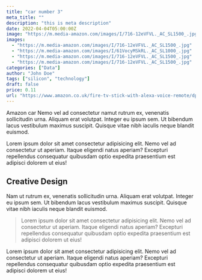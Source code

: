 ```yaml
---
title: "car number 3"
meta_title: ""
description: "this is meta description"
date: 2022-04-04T05:00:00Z
image: "https://m.media-amazon.com/images/I/716-12eVFVL._AC_SL1500_.jpg"
images:
  - "https://m.media-amazon.com/images/I/716-12eVFVL._AC_SL1500_.jpg"
  - "https://m.media-amazon.com/images/I/61VocyMSkRL._AC_SL1000_.jpg"
  - "https://m.media-amazon.com/images/I/716-12eVFVL._AC_SL1500_.jpg"
  - "https://m.media-amazon.com/images/I/716-12eVFVL._AC_SL1500_.jpg"
categories: ["Data"]
author: "John Doe"
tags: ["silicon", "technology"]
draft: false
price: 0.11
url: "https://www.amazon.co.uk/fire-tv-stick-with-alexa-voice-remote/dp/B08C1RR8JM"
---
```


Amazon car Nemo vel ad consectetur namut rutrum ex, venenatis sollicitudin urna. Aliquam erat volutpat. Integer eu ipsum sem. Ut bibendum lacus vestibulum maximus suscipit. Quisque vitae nibh iaculis neque blandit euismod.

Lorem ipsum dolor sit amet consectetur adipisicing elit. Nemo vel ad consectetur ut aperiam. Itaque eligendi natus aperiam? Excepturi repellendus consequatur quibusdam optio expedita praesentium est adipisci dolorem ut eius!

## Creative Design

Nam ut rutrum ex, venenatis sollicitudin urna. Aliquam erat volutpat. Integer eu ipsum sem. Ut bibendum lacus vestibulum maximus suscipit. Quisque vitae nibh iaculis neque blandit euismod.

> Lorem ipsum dolor sit amet consectetur adipisicing elit. Nemo vel ad consectetur ut aperiam. Itaque eligendi natus aperiam? Excepturi repellendus consequatur quibusdam optio expedita praesentium est adipisci dolorem ut eius!

Lorem ipsum dolor sit amet consectetur adipisicing elit. Nemo vel ad consectetur ut aperiam. Itaque eligendi natus aperiam? Excepturi repellendus consequatur quibusdam optio expedita praesentium est adipisci dolorem ut eius!

